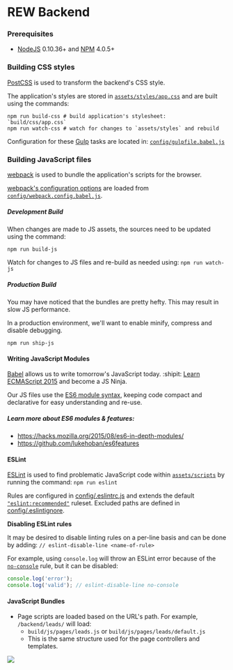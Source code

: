 # REW Backend

### Prerequisites

 - [NodeJS](https://nodejs.org/) 0.10.36+ and [NPM](https://www.npmjs.com/) 4.0.5+

### Building CSS styles
 
[PostCSS](https://github.com/postcss/postcss) is used to transform the backend's CSS style.
 
The application's styles are stored in [`assets/styles/app.css`](assets/styles/app.css) and are built using the commands:

```
npm run build-css # build application's stylesheet: `build/css/app.css`
npm run watch-css # watch for changes to `assets/styles` and rebuild
```

Configuration for these [Gulp](https://github.com/gulpjs/gulp) tasks are located in: [`config/gulpfile.babel.js`](config/gulpfile.babel.js)

### Building JavaScript files
[webpack](https://github.com/webpack/webpack) is used to bundle the application's scripts for the browser.

[webpack's configuration options](https://webpack.js.org/configuration/) are loaded from [`config/webpack.config.babel.js`](config/webpack.config.babel.js).

##### Development Build

When changes are made to JS assets, the sources need to be updated using the command:

```
npm run build-js 
```

Watch for changes to JS files and re-build as needed using: `npm run watch-js`

##### Production Build

You may have noticed that the bundles are pretty hefty. This may result in slow JS performance.

In a production environment, we'll want to enable minify, compress and disable debugging.

```
npm run ship-js
```

#### Writing JavaScript Modules

[Babel](https://github.com/babel/babel) allows us to write tomorrow's JavaScript today. :shipit:
 [Learn ECMAScript 2015](https://babeljs.io/learn-es2015/) and become a JS Ninja.

Our JS files use the [ES6 module syntax](http://www.2ality.com/2014/09/es6-modules-final.html), keeping code compact and declarative for easy understanding and re-use.

##### Learn more about ES6 modules & features:

* https://hacks.mozilla.org/2015/08/es6-in-depth-modules/
* https://github.com/lukehoban/es6features

#### ESLint

[ESLint](http://eslint.org/) is used to find problematic JavaScript code within [`assets/scripts`](assets/scripts) by running the command:  `npm run eslint`

Rules are configured in [config/.eslintrc.js](config/.eslintrc.js) and extends the default [`"eslint:recommended"`](http://eslint.org/docs/rules/) ruleset.
Excluded paths are defined in [config/.eslintignore](config/.eslintignore).

**Disabling ESLint rules**

It may be desired to disable linting rules on a per-line basis and can be done by adding: `// eslint-disable-line <name-of-rule>`

For example, using `console.log` will throw an ESLint error because of the [`no-console`](http://eslint.org/docs/rules/no-console) rule, but it can be disabled:

```js
console.log('error');
console.log('valid'); // eslint-disable-line no-console
```

#### JavaScript Bundles
* Page scripts are loaded based on the URL's path. For example, `/backend/leads/` will load:
  * `build/js/pages/leads.js` or `build/js/pages/leads/default.js`
  * This is the same structure used for the page controllers and templates.

![](https://cloud.githubusercontent.com/assets/294947/25349766/cd385fd4-28d7-11e7-91b3-92791d67b28c.png)
